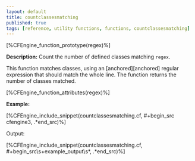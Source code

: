 ```yaml
---
layout: default
title: countclassesmatching
published: true
tags: [reference, utility functions, functions, countclassesmatching]
---
```


[%CFEngine_function_prototype(regex)%]

**Description:** Count the number of defined classes matching `regex`.

This function matches classes, using an [anchored][anchored] regular
expression that should match the whole line. The function returns the number
of classes matched.

[%CFEngine_function_attributes(regex)%]

**Example:**

[%CFEngine_include_snippet(countclassesmatching.cf, #\+begin_src cfengine3, .*end_src)%]

Output:

[%CFEngine_include_snippet(countclassesmatching.cf, #\+begin_src\s+example_output\s*, .*end_src)%]
